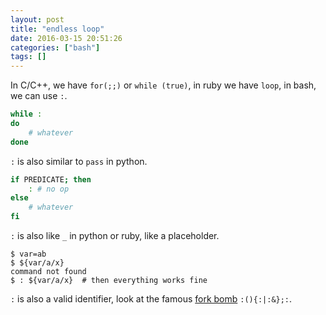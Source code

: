 ```yaml
---
layout: post
title: "endless loop"
date: 2016-03-15 20:51:26
categories: ["bash"]
tags: []
---
```


In C/C++, we have `for(;;)` or `while (true)`, in ruby we have `loop`,
in bash, we can use `:`.

```bash
while :
do
    # whatever
done
```

`:` is also similar to `pass` in python.

```bash
if PREDICATE; then
    : # no op
else
    # whatever
fi
```

`:` is also like `_` in python or ruby, like a placeholder.

```
$ var=ab
$ ${var/a/x}
command not found
$ : ${var/a/x}  # then everything works fine
```

`:` is also a valid identifier, look at the famous [fork bomb][] `:(){:|:&};:`.

[fork bomb]: https://en.wikipedia.org/wiki/Fork_bomb
